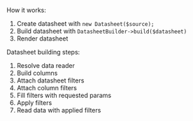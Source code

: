 How it works:

1. Create datasheet with `new Datasheet($source);`
2. Build datasheet with `DatasheetBuilder->build($datasheet)`
3. Render datasheet

Datasheet building steps:

1. Resolve data reader
2. Build columns
3. Attach datasheet filters
4. Attach column filters
5. Fill filters with requested params
6. Apply filters
7. Read data with applied filters
